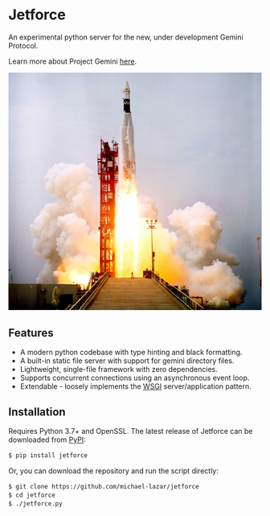 # Jetforce

An experimental python server for the new, under development Gemini Protocol.

Learn more about Project Gemini [here](https://gopher.commons.host/gopher://zaibatsu.circumlunar.space/1/~solderpunk/gemini).

![Rocket Launch](resources/rocket.jpg)

## Features

- A modern python codebase with type hinting and black formatting.
- A built-in static file server with support for gemini directory files.
- Lightweight, single-file framework with zero dependencies.
- Supports concurrent connections using an asynchronous event loop.
- Extendable - loosely implements the [WSGI](https://en.wikipedia.org/wiki/Web_Server_Gateway_Interface) server/application pattern.

## Installation

Requires Python 3.7+ and OpenSSL. The latest release of Jetforce can be downloaded from [PyPI](https://pypi.org/project/Jetforce/):

```bash
$ pip install jetforce
```

Or, you can download the repository and run the script directly:

```bash
$ git clone https://github.com/michael-lazar/jetforce
$ cd jetforce
$ ./jetforce.py
```

